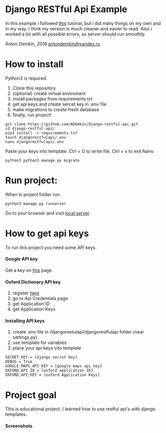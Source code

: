Django RESTful Api Example
=
In this example i followed [this](https://simpleisbetterthancomplex.com/tutorial/2018/02/03/how-to-use-restful-apis-with-django.html)
tutorial, but i did many things on my own and in my way. I think my version is much cleaner and easier to read. Also i worked a lot with all possible errors, so server should run smoothly.

Anton Demkin, 2018
antondemkin@yandex.ru

# How to install

Python3 is required.

1. Clone this repository
2. (optional) create virtual enviroment
3. install packages from requirements.txt
4. get api keys and create sercet key in .env file
6. make migrations to create fresh database
7. finally, run project!

```
git clone https://github.com/ADemkin/django-restful-api.git
cd django-restful-api/
pip3 install -r requirements.txt
touch djangorestfulapi/.env
nano djangorestfulapi/.env
```
Paste your keys into template. Ctrl + O to write file. Ctrl + x to exit Nano.
```
python3 python3 manage.py migrate
```

# Run project:
When in project folder run:
```
python3 manage.py runserver
```
Go to your browser and visit [local server](http://127.0.0.1:8000/)

# How to get api keys
To run this project you need some API keys.

#### Google API key
Get a key on [this](https://developers.google.com/maps/documentation/embed/) page.

#### Oxford Dictionary API key
1. register [here](https://developer.oxforddictionaries.com)
2. go to Api Credentials page
3. get Application ID
4. get Application Keys

#### Installing API keys
1. create .env file in /djangorestulapi/djangorestfulapi folder (near settings.py)
2. use template for variables
3. place your api keys into template

```
SECRET_KEY = [django secret key]
DEBUG = True
GOOGLE_MAPS_API_KEY = [google maps api key]
OXFORD_API_ID = [oxford application ID]
OXFORD_API_KEY = [oxford Application Keys]
```

# Project goal
This is educational project. I learned how to use restful api's with django templates.

#### Screenshots
